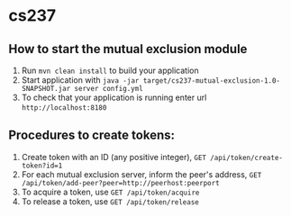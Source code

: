 # cs237

How to start the mutual exclusion module
---

1. Run `mvn clean install` to build your application
2. Start application with `java -jar target/cs237-mutual-exclusion-1.0-SNAPSHOT.jar server config.yml`
3. To check that your application is running enter url `http://localhost:8180`


Procedures to create tokens:
---
1. Create token with an ID (any positive integer), `GET /api/token/create-token?id=1`
2. For each mutual exclusion server, inform the peer's address, `GET /api/token/add-peer?peer=http://peerhost:peerport`
3. To acquire a token, use `GET /api/token/acquire`
4. To release a token, use `GET /api/token/release`
